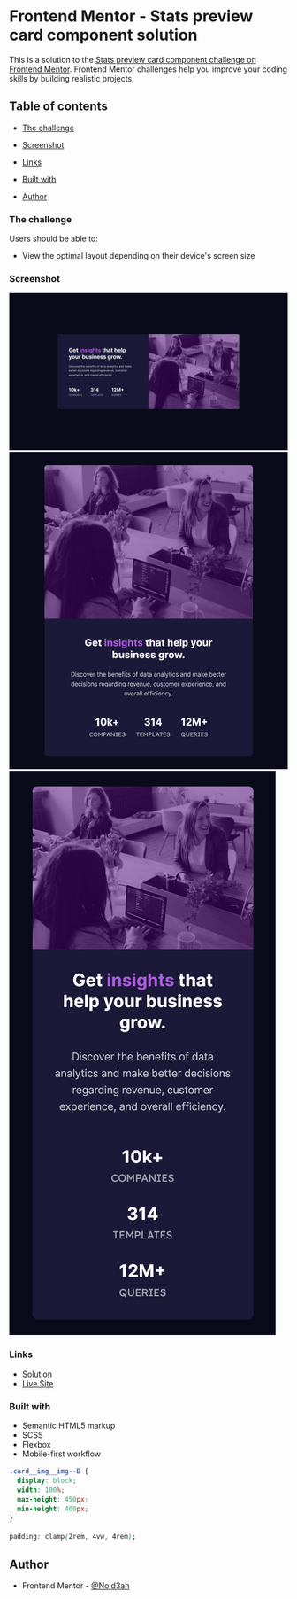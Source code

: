 # Frontend Mentor - Stats preview card component solution

This is a solution to the [Stats preview card component challenge on Frontend Mentor](https://www.frontendmentor.io/challenges/stats-preview-card-component-8JqbgoU62). Frontend Mentor challenges help you improve your coding skills by building realistic projects.

## Table of contents

- [The challenge](#the-challenge)
- [Screenshot](#screenshot)
- [Links](#links)
- [Built with](#built-with)

- [Author](#author)

### The challenge

Users should be able to:

- View the optimal layout depending on their device's screen size

### Screenshot

![Desktop](../images/Screenshot-D.png)
![Tablet](../images/Screenshot-T.png)
![Mobile](../images/Screenshot-M.png)

### Links

- [Solution](https://github.com/Noid3ah/Stats-preview-card-component)
- [Live Site](https://Noid3ah.github.io/Stats-preview-card-component)

### Built with

- Semantic HTML5 markup
- SCSS
- Flexbox
- Mobile-first workflow

```css
.card__img__img--D {
  display: block;
  width: 100%;
  max-height: 450px;
  min-height: 400px;
}

padding: clamp(2rem, 4vw, 4rem);
```

## Author

- Frontend Mentor - [@Noid3ah](https://www.frontendmentor.io/profile/Noid3ah)
